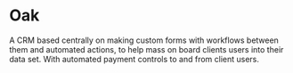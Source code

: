 Oak
===

A CRM based centrally on making custom forms with workflows between 
them and automated actions, to help mass on board clients users into
their data set. With automated payment controls to and from client users.